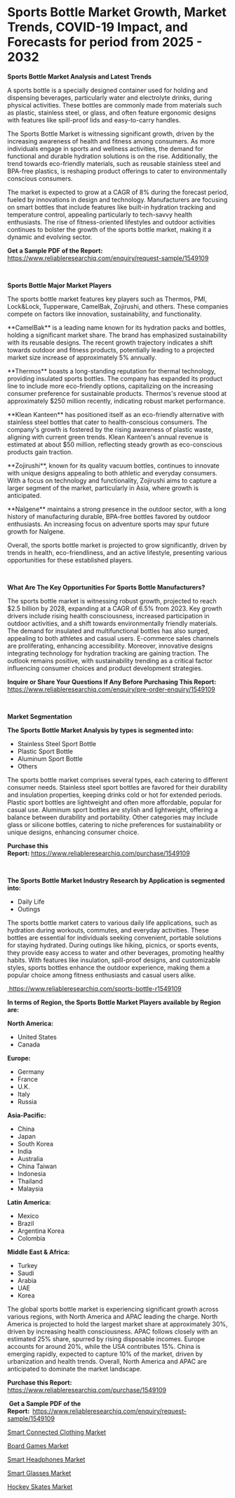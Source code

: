 <p><h1>Sports Bottle Market Growth, Market Trends, COVID-19 Impact, and Forecasts for period from 2025 - 2032</h1></p><p><strong>Sports Bottle Market Analysis and Latest Trends</strong></p>
<p><p>A sports bottle is a specially designed container used for holding and dispensing beverages, particularly water and electrolyte drinks, during physical activities. These bottles are commonly made from materials such as plastic, stainless steel, or glass, and often feature ergonomic designs with features like spill-proof lids and easy-to-carry handles.</p><p>The Sports Bottle Market is witnessing significant growth, driven by the increasing awareness of health and fitness among consumers. As more individuals engage in sports and wellness activities, the demand for functional and durable hydration solutions is on the rise. Additionally, the trend towards eco-friendly materials, such as reusable stainless steel and BPA-free plastics, is reshaping product offerings to cater to environmentally conscious consumers.</p><p>The market is expected to grow at a CAGR of 8% during the forecast period, fueled by innovations in design and technology. Manufacturers are focusing on smart bottles that include features like built-in hydration tracking and temperature control, appealing particularly to tech-savvy health enthusiasts. The rise of fitness-oriented lifestyles and outdoor activities continues to bolster the growth of the sports bottle market, making it a dynamic and evolving sector.</p></p>
<p><strong>Get a Sample PDF of the Report:&nbsp;</strong> <a href="https://www.reliableresearchiq.com/enquiry/request-sample/1549109?utm_campaign=99&utm_medium=2&utm_source=Github&utm_content=ia&utm_term=05042025&utm_id=sports-bottle">https://www.reliableresearchiq.com/enquiry/request-sample/1549109</a></p>
<p>&nbsp;</p>
<p><strong>Sports Bottle Major Market Players</strong></p>
<p><p>The sports bottle market features key players such as Thermos, PMI, Lock&Lock, Tupperware, CamelBak, Zojirushi, and others. These companies compete on factors like innovation, sustainability, and functionality.</p><p>**CamelBak** is a leading name known for its hydration packs and bottles, holding a significant market share. The brand has emphasized sustainability with its reusable designs. The recent growth trajectory indicates a shift towards outdoor and fitness products, potentially leading to a projected market size increase of approximately 5% annually.</p><p>**Thermos** boasts a long-standing reputation for thermal technology, providing insulated sports bottles. The company has expanded its product line to include more eco-friendly options, capitalizing on the increasing consumer preference for sustainable products. Thermos's revenue stood at approximately $250 million recently, indicating robust market performance.</p><p>**Klean Kanteen** has positioned itself as an eco-friendly alternative with stainless steel bottles that cater to health-conscious consumers. The company's growth is fostered by the rising awareness of plastic waste, aligning with current green trends. Klean Kanteen's annual revenue is estimated at about $50 million, reflecting steady growth as eco-conscious products gain traction.</p><p>**Zojirushi**, known for its quality vacuum bottles, continues to innovate with unique designs appealing to both athletic and everyday consumers. With a focus on technology and functionality, Zojirushi aims to capture a larger segment of the market, particularly in Asia, where growth is anticipated.</p><p>**Nalgene** maintains a strong presence in the outdoor sector, with a long history of manufacturing durable, BPA-free bottles favored by outdoor enthusiasts. An increasing focus on adventure sports may spur future growth for Nalgene.</p><p>Overall, the sports bottle market is projected to grow significantly, driven by trends in health, eco-friendliness, and an active lifestyle, presenting various opportunities for these established players.</p></p>
<p>&nbsp;</p>
<p><strong>What Are The Key Opportunities For Sports Bottle Manufacturers?</strong></p>
<p><p>The sports bottle market is witnessing robust growth, projected to reach $2.5 billion by 2028, expanding at a CAGR of 6.5% from 2023. Key growth drivers include rising health consciousness, increased participation in outdoor activities, and a shift towards environmentally friendly materials. The demand for insulated and multifunctional bottles has also surged, appealing to both athletes and casual users. E-commerce sales channels are proliferating, enhancing accessibility. Moreover, innovative designs integrating technology for hydration tracking are gaining traction. The outlook remains positive, with sustainability trending as a critical factor influencing consumer choices and product development strategies.</p></p>
<p><strong>Inquire or Share Your Questions If Any Before Purchasing This Report:</strong> <a href="https://www.reliableresearchiq.com/enquiry/pre-order-enquiry/1549109?utm_campaign=99&utm_medium=2&utm_source=Github&utm_content=ia&utm_term=05042025&utm_id=sports-bottle">https://www.reliableresearchiq.com/enquiry/pre-order-enquiry/1549109</a></p>
<p>&nbsp;</p>
<p><strong>Market Segmentation</strong></p>
<p><strong>The Sports Bottle Market Analysis by types is segmented into:</strong></p>
<p><ul><li>Stainless Steel Sport Bottle</li><li>Plastic Sport Bottle</li><li>Aluminum Sport Bottle</li><li>Others</li></ul></p>
<p><p>The sports bottle market comprises several types, each catering to different consumer needs. Stainless steel sport bottles are favored for their durability and insulation properties, keeping drinks cold or hot for extended periods. Plastic sport bottles are lightweight and often more affordable, popular for casual use. Aluminum sport bottles are stylish and lightweight, offering a balance between durability and portability. Other categories may include glass or silicone bottles, catering to niche preferences for sustainability or unique designs, enhancing consumer choice.</p></p>
<p><strong>Purchase this Report:&nbsp;</strong><a href="https://www.reliableresearchiq.com/purchase/1549109?utm_campaign=99&utm_medium=2&utm_source=Github&utm_content=ia&utm_term=05042025&utm_id=sports-bottle">https://www.reliableresearchiq.com/purchase/1549109</a></p>
<p>&nbsp;</p>
<p><strong>The Sports Bottle Market Industry Research by Application is segmented into:</strong></p>
<p><ul><li>Daily Life</li><li>Outings</li></ul></p>
<p><p>The sports bottle market caters to various daily life applications, such as hydration during workouts, commutes, and everyday activities. These bottles are essential for individuals seeking convenient, portable solutions for staying hydrated. During outings like hiking, picnics, or sports events, they provide easy access to water and other beverages, promoting healthy habits. With features like insulation, spill-proof designs, and customizable styles, sports bottles enhance the outdoor experience, making them a popular choice among fitness enthusiasts and casual users alike.</p></p>
<p><a href="https://www.reliableresearchiq.com/sports-bottle-r1549109?utm_campaign=99&utm_medium=2&utm_source=Github&utm_content=ia&utm_term=05042025&utm_id=sports-bottle">&nbsp;https://www.reliableresearchiq.com/sports-bottle-r1549109</a></p>
<p><strong>In terms of Region, the Sports Bottle Market Players available by Region are:</strong></p>
<p>
    <p> <strong> North America: </strong>
        <ul>
            <li>United States</li>
            <li>Canada</li>
        </ul>
        </p> 
    <p> <strong> Europe: </strong>
        <ul>
            <li>Germany</li>
            <li>France</li>
            <li>U.K.</li>
            <li>Italy</li>
            <li>Russia</li>
        </ul>
        </p> 
    <p> <strong> Asia-Pacific: </strong>
        <ul>
            <li>China</li>
            <li>Japan</li>
            <li>South Korea</li>
            <li>India</li>
            <li>Australia</li>
            <li>China Taiwan</li>
            <li>Indonesia</li>
            <li>Thailand</li>
            <li>Malaysia</li>
        </ul>
        </p> 
    <p> <strong> Latin America: </strong>
        <ul>
            <li>Mexico</li>
            <li>Brazil</li>
            <li>Argentina Korea</li>
            <li>Colombia</li>
        </ul>
        </p> 
    <p> <strong> Middle East & Africa: </strong>
        <ul>
            <li>Turkey</li>
            <li>Saudi</li>
            <li>Arabia</li>
            <li>UAE</li>
            <li>Korea</li>
        </ul>
    </p>
    </p>
<p><p>The global sports bottle market is experiencing significant growth across various regions, with North America and APAC leading the charge. North America is projected to hold the largest market share at approximately 30%, driven by increasing health consciousness. APAC follows closely with an estimated 25% share, spurred by rising disposable incomes. Europe accounts for around 20%, while the USA contributes 15%. China is emerging rapidly, expected to capture 10% of the market, driven by urbanization and health trends. Overall, North America and APAC are anticipated to dominate the market landscape.</p></p>
<p><strong>Purchase this Report: </strong><a href="https://www.reliableresearchiq.com/purchase/1549109?utm_campaign=99&utm_medium=2&utm_source=Github&utm_content=ia&utm_term=05042025&utm_id=sports-bottle">https://www.reliableresearchiq.com/purchase/1549109</a></p>
<p>&nbsp;<strong>Get a Sample PDF of the Report:&nbsp;&nbsp;</strong><a href="https://www.reliableresearchiq.com/enquiry/request-sample/1549109?utm_campaign=99&utm_medium=2&utm_source=Github&utm_content=ia&utm_term=05042025&utm_id=sports-bottle">https://www.reliableresearchiq.com/enquiry/request-sample/1549109</a></p>
<p><strong></strong></p>
<p><p><a href="https://github.com/afghatakito29/Market-Research-Report-List-1/blob/main/smart-connected-clothing-market.md?utm_campaign=99&utm_medium=2&utm_source=Github&utm_content=ia&utm_term=05042025&utm_id=sports-bottle">Smart Connected Clothing Market</a></p><p><a href="https://github.com/eimutelufta/Market-Research-Report-List-1/blob/main/board-games-market.md?utm_campaign=99&utm_medium=2&utm_source=Github&utm_content=ia&utm_term=05042025&utm_id=sports-bottle">Board Games Market</a></p><p><a href="https://github.com/atawanyeze/Market-Research-Report-List-1/blob/main/smart-headphones-market.md?utm_campaign=99&utm_medium=2&utm_source=Github&utm_content=ia&utm_term=05042025&utm_id=sports-bottle">Smart Headphones Market</a></p><p><a href="https://github.com/saqafidrahea/Market-Research-Report-List-1/blob/main/smart-glasses-market.md?utm_campaign=99&utm_medium=2&utm_source=Github&utm_content=ia&utm_term=05042025&utm_id=sports-bottle">Smart Glasses Market</a></p><p><a href="https://github.com/vespigeakexc/Market-Research-Report-List-1/blob/main/hockey-skates-market.md?utm_campaign=99&utm_medium=2&utm_source=Github&utm_content=ia&utm_term=05042025&utm_id=sports-bottle">Hockey Skates Market</a></p></p>